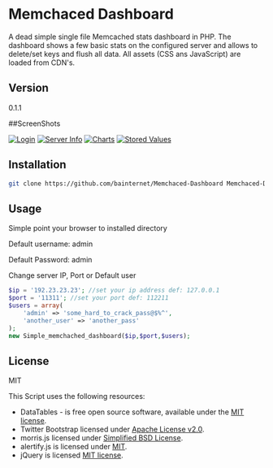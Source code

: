 Memchaced Dashboard
===================

A dead simple single file Memcached stats dashboard in PHP. The dashboard shows a few basic stats on the configured server and allows to delete/set keys and flush all data.
All assets (CSS ans JavaScript) are loaded from CDN's.

Version
----

0.1.1


##ScreenShots

[![Login](http://i.imgur.com/8H0Yzq4s.png "Login")](http://i.imgur.com/8H0Yzq4.png)
[![Server Info](http://i.imgur.com/VxZIQw7s.png "Server Info")](http://i.imgur.com/VxZIQw7.png)
[![Charts](http://i.imgur.com/mojwMous.png "Charts")](http://i.imgur.com/mojwMou.png)
[![Stored Values](http://i.imgur.com/E1Uebrls.png "Stored Values")](http://i.imgur.com/E1Uebrl.png)


Installation
--------------

```sh
git clone https://github.com/bainternet/Memchaced-Dashboard Memchaced-Dashboard
```

Usage
------
Simple point your browser to installed directory

Default username: admin

Default Password: admin

Change server IP, Port or Default user

```PHP
$ip = '192.23.23.23'; //set your ip address def: 127.0.0.1
$port = '11311'; //set your port def: 112211
$users = array(
    'admin' => 'some_hard_to_crack_pass@$%^',
    'another_user' => 'another_pass'
);
new Simple_memchached_dashboard($ip,$port,$users);
```
License
----

MIT

This Script uses the following resources:
* DataTables - is free open source software, available under the [MIT license](http://www.datatables.net/license/mit).
* Twitter Bootstrap  licensed under [Apache License v2.0](http://www.apache.org/licenses/LICENSE-2.0).
* morris.js licensed under [Simplified BSD License](http://morrisjs.github.io/morris.js/index.html).
* alertify.js is licensed under [MIT](http://www.opensource.org/licenses/MIT).
* jQuery  is licensed [MIT license](http://en.wikipedia.org/wiki/MIT_License).

